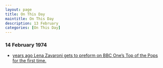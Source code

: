 ```yaml
---
layout: page
title: On This Day
maintitle: On This Day
description: 13 February 
categories: [On This Day]
---
```


### 14 February 1974
* [<span id="age1"></span> years ago Lena Zavaroni gets to preform on BBC One’s Top of the Pops for the first time.](/bbc%20one/totp/1974/02/14/top-of-the-pops.html)

<!-- Script for calculating number of years ago -->
<script>
var dob = '19740214';
var year = Number(dob.substr(0, 4));
var month = Number(dob.substr(4, 2)) - 1;
var day = Number(dob.substr(6, 2));
var today = new Date();
var age1 = today.getFullYear() - year;
if (today.getMonth() < month || (today.getMonth() == month && today.getDate() < day)) {
  age1--;
}
document.getElementById("age1").innerHTML=age1;
</script>

